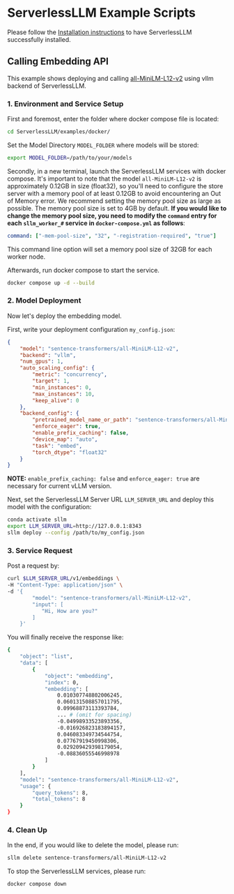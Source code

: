 # ServerlessLLM Example Scripts
Please follow the [Installation instructions](https://serverlessllm.github.io/docs/stable/deployment/single_machine#installation) to have ServerlessLLM successfully installed.
## Calling Embedding API
This example shows deploying and calling [all-MiniLM-L12-v2](https://huggingface.co/sentence-transformers/all-MiniLM-L12-v2) using vllm backend of ServerlessLLM.

### 1. Environment and Service Setup
First and foremost, enter the folder where docker compose file is located:
```bash
cd ServerlessLLM/examples/docker/
```
Set the Model Directory `MODEL_FOLDER` where models will be stored:
```bash
export MODEL_FOLDER=/path/to/your/models
```
Secondly, in a new terminal, launch the ServerlessLLM services with docker compose. It's important to note that the model `all-MiniLM-L12-v2` is approximately 0.12GB in size (float32), so you'll need to configure the store server with a memory pool of at least 0.12GB to avoid encountering an Out of Memory error. We recommend setting the memory pool size as large as possible. The memory pool size is set to 4GB by default. **If you would like to change the memory pool size, you need to modify the `command` entry for each `sllm_worker_#` service in `docker-compose.yml` as follows**:

```yaml
command: ["-mem-pool-size", "32", "-registration-required", "true"]
```

This command line option will set a memory pool size of 32GB for each worker node.

Afterwards, run docker compose to start the service.

```bash
docker compose up -d --build
```

### 2. Model Deployment
Now let's deploy the embedding model.

First, write your deployment configuration `my_config.json`:
```json
{
    "model": "sentence-transformers/all-MiniLM-L12-v2",
    "backend": "vllm",
    "num_gpus": 1,
    "auto_scaling_config": {
        "metric": "concurrency",
        "target": 1,
        "min_instances": 0,
        "max_instances": 10,
        "keep_alive": 0
    },
    "backend_config": {
        "pretrained_model_name_or_path": "sentence-transformers/all-MiniLM-L12-v2",
        "enforce_eager": true,
        "enable_prefix_caching": false,
        "device_map": "auto",
        "task": "embed",
        "torch_dtype": "float32"
    }
}
```
**NOTE:** `enable_prefix_caching: false` and `enforce_eager: true` are necessary for current vLLM version.

Next, set the ServerlessLLM Server URL `LLM_SERVER_URL` and deploy this model with the configuration:
```bash
conda activate sllm
export LLM_SERVER_URL=http://127.0.0.1:8343
sllm deploy --config /path/to/my_config.json
```

### 3. Service Request
Post a request by:
```bash
curl $LLM_SERVER_URL/v1/embeddings \
-H "Content-Type: application/json" \
-d '{
        "model": "sentence-transformers/all-MiniLM-L12-v2",
        "input": [
           "Hi, How are you?"
        ]
    }'
```
You will finally receive the response like:
```bash
{
    "object": "list",
    "data": [
        {
            "object": "embedding",
            "index": 0,
            "embedding": [
                0.010307748802006245,
                0.060131508857011795,
                0.09968873113393784,
                ... # (omit for spacing)
                -0.04998933523893356,
                -0.016926823183894157,
                0.046083349734544754,
                0.07767919450998306,
                0.029209429398179054,
                -0.08836055546998978
            ]
        }
    ],
    "model": "sentence-transformers/all-MiniLM-L12-v2",
    "usage": {
        "query_tokens": 8,
        "total_tokens": 8
    }
}
```

### 4. Clean Up
In the end, if you would like to delete the model, please run:
```bash
sllm delete sentence-transformers/all-MiniLM-L12-v2
```

To stop the ServerlessLLM services, please run:
```bash
docker compose down
```
